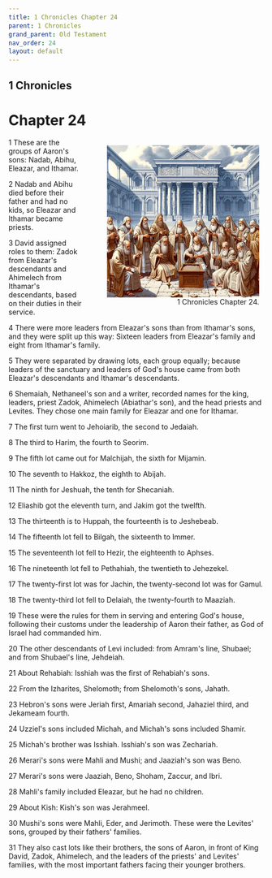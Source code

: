 ```yaml
---
title: 1 Chronicles Chapter 24
parent: 1 Chronicles
grand_parent: Old Testament
nav_order: 24
layout: default
---
```


## 1 Chronicles

# Chapter 24

<figure style="float: right; margin-right: 10px;">
    <img src="/assets/Image/1 Chronicles/500/24.jpg" alt="1 Chronicles Chapter 24" style="width: 300px; height: 300px; float: right;padding-left: 10px;"/>
    <figcaption style="clear: both;text-align: right;">1 Chronicles Chapter 24.</figcaption>
</figure>
1 These are the groups of Aaron's sons: Nadab, Abihu, Eleazar, and Ithamar.

2 Nadab and Abihu died before their father and had no kids, so Eleazar and Ithamar became priests.

3 David assigned roles to them: Zadok from Eleazar's descendants and Ahimelech from Ithamar's descendants, based on their duties in their service.

4 There were more leaders from Eleazar's sons than from Ithamar's sons, and they were split up this way: Sixteen leaders from Eleazar's family and eight from Ithamar's family.

5 They were separated by drawing lots, each group equally; because leaders of the sanctuary and leaders of God's house came from both Eleazar's descendants and Ithamar's descendants.

6 Shemaiah, Nethaneel's son and a writer, recorded names for the king, leaders, priest Zadok, Ahimelech (Abiathar's son), and the head priests and Levites. They chose one main family for Eleazar and one for Ithamar.

7 The first turn went to Jehoiarib, the second to Jedaiah.

8 The third to Harim, the fourth to Seorim.

9 The fifth lot came out for Malchijah, the sixth for Mijamin.

10 The seventh to Hakkoz, the eighth to Abijah.

11 The ninth for Jeshuah, the tenth for Shecaniah.

12 Eliashib got the eleventh turn, and Jakim got the twelfth.

13 The thirteenth is to Huppah, the fourteenth is to Jeshebeab.

14 The fifteenth lot fell to Bilgah, the sixteenth to Immer.

15 The seventeenth lot fell to Hezir, the eighteenth to Aphses.

16 The nineteenth lot fell to Pethahiah, the twentieth to Jehezekel.

17 The twenty-first lot was for Jachin, the twenty-second lot was for Gamul.

18 The twenty-third lot fell to Delaiah, the twenty-fourth to Maaziah.

19 These were the rules for them in serving and entering God's house, following their customs under the leadership of Aaron their father, as God of Israel had commanded him.

20 The other descendants of Levi included: from Amram's line, Shubael; and from Shubael's line, Jehdeiah.

21 About Rehabiah: Isshiah was the first of Rehabiah's sons.

22 From the Izharites, Shelomoth; from Shelomoth's sons, Jahath.

23 Hebron's sons were Jeriah first, Amariah second, Jahaziel third, and Jekameam fourth.

24 Uzziel's sons included Michah, and Michah's sons included Shamir.

25 Michah's brother was Isshiah. Isshiah's son was Zechariah.

26 Merari's sons were Mahli and Mushi; and Jaaziah's son was Beno.

27 Merari's sons were Jaaziah, Beno, Shoham, Zaccur, and Ibri.

28 Mahli's family included Eleazar, but he had no children.

29 About Kish: Kish's son was Jerahmeel.

30 Mushi's sons were Mahli, Eder, and Jerimoth. These were the Levites' sons, grouped by their fathers' families.

31 They also cast lots like their brothers, the sons of Aaron, in front of King David, Zadok, Ahimelech, and the leaders of the priests' and Levites' families, with the most important fathers facing their younger brothers.


